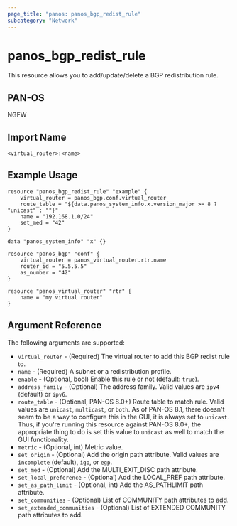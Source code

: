 ```yaml
---
page_title: "panos: panos_bgp_redist_rule"
subcategory: "Network"
---
```


# panos_bgp_redist_rule

This resource allows you to add/update/delete a BGP redistribution rule.


## PAN-OS

NGFW


## Import Name

```shell
<virtual_router>:<name>
```


## Example Usage

```hcl
resource "panos_bgp_redist_rule" "example" {
    virtual_router = panos_bgp.conf.virtual_router
    route_table = "${data.panos_system_info.x.version_major >= 8 ? "unicast" : ""}"
    name = "192.168.1.0/24"
    set_med = "42"
}

data "panos_system_info" "x" {}

resource "panos_bgp" "conf" {
    virtual_router = panos_virtual_router.rtr.name
    router_id = "5.5.5.5"
    as_number = "42"
}

resource "panos_virtual_router" "rtr" {
    name = "my virtual router"
}
```

## Argument Reference

The following arguments are supported:

* `virtual_router` - (Required) The virtual router to add this BGP
  redist rule to.
* `name` - (Required) A subnet or a redistribution profile.
* `enable` - (Optional, bool) Enable this rule or not (default: `true`).
* `address_family` - (Optional) The address family.  Valid values are
  `ipv4` (default) or `ipv6`.
* `route_table` - (Optional, PAN-OS 8.0+) Route table to match rule.  Valid
  values are `unicast`, `multicast`, or `both`.  As of PAN-OS 8.1, there doesn't
  seem to be a way to configure this in the GUI, it is always set to `unicast`.
  Thus, if you're running this resource against PAN-OS 8.0+, the appropriate
  thing to do is set this value to `unicast` as well to match the GUI functionality.
* `metric` - (Optional, int) Metric value.
* `set_origin` - (Optional) Add the origin path attribute.  Valid values are
  `incomplete` (default), `igp`, or `egp`.
* `set_med` - (Optional) Add the MULTI_EXIT_DISC path attribute.
* `set_local_preference` - (Optional) Add the LOCAL_PREF path attribute.
* `set_as_path_limit` - (Optional, int) Add the AS_PATHLIMIT path attribute.
* `set_communities` - (Optional) List of COMMUNITY path attributes to add.
* `set_extended_communities` - (Optional) List of EXTENDED COMMUNITY path attributes to add.

